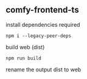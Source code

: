 
## comfy-frontend-ts

install dependencies required
```
npm i --legacy-peer-deps
```

build web (dist)
```
npm run build
```
rename the output dist to web
